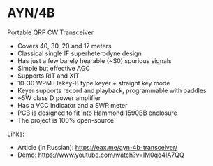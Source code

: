 # AYN/4B

Portable QRP CW Transceiver

* Covers 40, 30, 20 and 17 meters
* Classical single IF superheterodyne design
* Has just a few barely hearable (~S0) spurious signals
* Simple but effective AGC
* Supports RIT and XIT
* 10-30 WPM Elekey-B type keyer + straight key mode
* Keyer supports record and playback, programmable with paddles
* ~5W class D power amplifier
* Has a VCC indicator and a SWR meter
* PCB is designed to fit into Hammond 1590BB enclosure
* The project is 100% open-source

Links:
* Article (in Russian): https://eax.me/ayn-4b-transceiver/
* Demo: https://www.youtube.com/watch?v=IM0qo4IA7QQ
